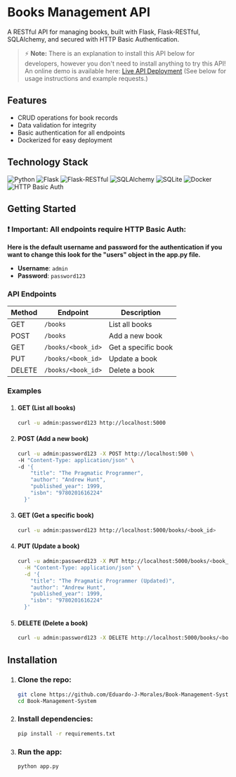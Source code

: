 # Books Management API

A RESTful API for managing books, built with Flask, Flask-RESTful, SQLAlchemy, and secured with HTTP Basic Authentication.

> ⚡ **Note:** There is an explanation to install this API below for developers, however you don't need to install anything to try this API!  
> An online demo is available here: [Live API Deployment](https://books-management-api-6389.onrender.com)
> (See below for usage instructions and example requests.)

## Features 

- CRUD operations for book records
- Data validation for integrity
- Basic authentication for all endpoints
- Dockerized for easy deployment

## Technology Stack

![Python](https://img.shields.io/badge/Python-3.9-blue?logo=python)
![Flask](https://img.shields.io/badge/Flask-2.x-green?logo=flask)
![Flask-RESTful](https://img.shields.io/badge/Flask--RESTful-API-lightgrey)
![SQLAlchemy](https://img.shields.io/badge/SQLAlchemy-ORM-red?logo=sqlalchemy)
![SQLite](https://img.shields.io/badge/SQLite-Database-blue?logo=sqlite)
![Docker](https://img.shields.io/badge/Docker-Container-2496ED?logo=docker)
![HTTP Basic Auth](https://img.shields.io/badge/Auth-Basic-lightgrey)

## Getting Started

### ❗ **Important:**  All endpoints require HTTP Basic Auth:

**Here is the default username and password for the authentication if you want to change this look for the "users" object in the app.py file.**

- **Username**: `admin`
- **Password**: `password123`

### API Endpoints

| Method | Endpoint             | Description          |
|--------|----------------------|----------------------|
| GET    | `/books`             | List all books       |
| POST   | `/books`             | Add a new book       |
| GET    | `/books/<book_id>`   | Get a specific book  |
| PUT    | `/books/<book_id>`   | Update a book        |
| DELETE | `/books/<book_id>`   | Delete a book        |

### Examples

1. #### GET (List all books)
    ```sh
    curl -u admin:password123 http://localhost:5000
    ```

2. #### POST (Add a new book)
    ```sh
    curl -u admin:password123 -X POST http://localhost:500 \
    -H "Content-Type: application/json" \
    -d '{
        "title": "The Pragmatic Programmer",
        "author": "Andrew Hunt",
        "published_year": 1999,
        "isbn": "9780201616224"
      }'
    ```

3. #### GET (Get a specific book)
    ```sh
    curl -u admin:password123 http://localhost:5000/books/<book_id>
    ```

4. #### PUT (Update a book)
    ```sh
    curl -u admin:password123 -X PUT http://localhost:5000/books/<book_id> \
      -H "Content-Type: application/json" \
      -d '{
        "title": "The Pragmatic Programmer (Updated)",
        "author": "Andrew Hunt",
        "published_year": 1999,
        "isbn": "9780201616224"
      }'
    ```

5. #### DELETE (Delete a book)
   ```sh
   curl -u admin:password123 -X DELETE http://localhost:5000/books/<book_id>
   ```

## Installation

1. ### Clone the repo:
    ```sh
    git clone https://github.com/Eduardo-J-Morales/Book-Management-System.git
    cd Book-Management-System
     ```
    
2. ### Install dependencies:
    ```sh
    pip install -r requirements.txt
    ```
    
3. ### Run the app:
    ```sh
    python app.py
    ```
